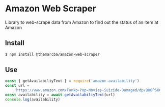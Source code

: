 # Amazon Web Scraper

Library to web-scrape data from Amazon to find out the status of an item at Amazon

## Install

```bash
$ npm install @themarcba/amazon-web-scraper
```

## Use

```javascript
const { getAvailabiliyText } = require('amazon-availability')
const url =
    'https://www.amazon.com/Funko-Pop-Movies-Suicide-Damaged/dp/B08P5XC9FL/ref=sr_1_2?dchild=1&keywords=harley+quinn+funko&qid=1627986255&sr=8-2'
const availability = await getAvailabiliyText(url)
console.log(availability)
```
